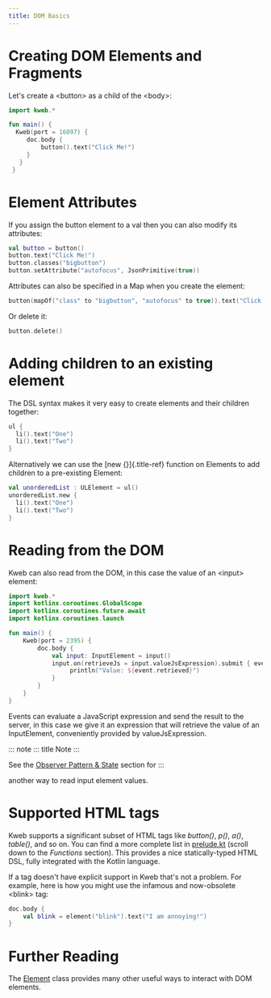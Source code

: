 ```yaml
---
title: DOM Basics
---
```


# Creating DOM Elements and Fragments

Let\'s create a \<button\> as a child of the \<body\>:

```kotlin
import kweb.*

fun main() {
  Kweb(port = 16097) {
     doc.body {
         button().text("Click Me!")
     }
   }
 }
```

# Element Attributes

If you assign the button element to a val then you can also modify its
attributes:

```kotlin
val button = button()
button.text("Click Me!")
button.classes("bigbutton")
button.setAttribute("autofocus", JsonPrimitive(true))
```

Attributes can also be specified in a Map when you create the element:

```kotlin
button(mapOf("class" to "bigbutton", "autofocus" to true)).text("Click Me!")
```

Or delete it:

```kotlin
button.delete()
```

# Adding children to an existing element

The DSL syntax makes it very easy to create elements and their children
together:

```kotlin
ul {
  li().text("One")
  li().text("Two")
}
```

Alternatively we can use the [new {}]{.title-ref} function on Elements
to add children to a pre-existing Element:

```kotlin
val unorderedList : ULElement = ul()
unorderedList.new {
  li().text("One")
  li().text("Two")
}
```

# Reading from the DOM

Kweb can also read from the DOM, in this case the value of an \<input\>
element:

```kotlin
import kweb.*
import kotlinx.coroutines.GlobalScope
import kotlinx.coroutines.future.await
import kotlinx.coroutines.launch

fun main() {
    Kweb(port = 2395) {
        doc.body {
            val input: InputElement = input()
            input.on(retrieveJs = input.valueJsExpression).submit { event ->
                 println("Value: ${event.retrieved}")
            }
        }
    }
}
```

Events can evaluate a JavaScript expression and send the result to the
server, in this case we give it an expression that will retrieve the
value of an InputElement, conveniently provided by valueJsExpression.

::: note
::: title
Note
:::

See the [Observer Pattern &
State](https://docs.kweb.io/en/latest/state.html#binding-a-kvar-to-an-input-element-s-value)
section for
:::

another way to read input element values.

# Supported HTML tags

Kweb supports a significant subset of HTML tags like *button()*, *p()*,
*a()*, *table()*, and so on. You can find a more complete list in
[prelude.kt](https://github.com/kwebio/kweb-core/blob/master/src/main/kotlin/kweb/prelude.kt)
(scroll down to the *Functions* section). This provides a nice
statically-typed HTML DSL, fully integrated with the Kotlin language.

If a tag doesn\'t have explicit support in Kweb that\'s not a problem.
For example, here is how you might use the infamous and now-obsolete
\<blink\> tag:

```kotlin
doc.body {
    val blink = element("blink").text("I am annoying!")
}
```

# Further Reading

The
[Element](https://github.com/kwebio/kweb-core/blob/master/src/main/kotlin/kweb/Element.kt)
class provides many other useful ways to interact with DOM elements.
